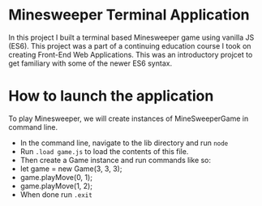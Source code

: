 # Minesweeper Terminal Application
In this project I built a terminal based Minesweeper game using vanilla JS (ES6). This project was a part of a continuing education course I took on creating Front-End Web Applications. This was an introductory projcet to get familiary with some of the newer ES6 syntax.

# How to launch the application

To play Minesweeper, we will create instances of MineSweeperGame in command line.

- In the command line, navigate to the lib directory and run `node`
- Run `.load game.js` to load the contents of this file.
- Then create a Game instance and run commands like so:
- let game = new Game(3, 3, 3);
- game.playMove(0, 1);
- game.playMove(1, 2);
- When done run `.exit`

